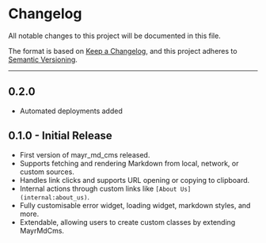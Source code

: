 # Changelog

All notable changes to this project will be documented in this file.

The format is based on [Keep a Changelog](https://keepachangelog.com/en/1.0.0/),
and this project adheres to [Semantic Versioning](https://semver.org/spec/v2.0.0.html).

---

## 0.2.0

- Automated deployments added

## 0.1.0 - Initial Release

- First version of mayr_md_cms released.
- Supports fetching and rendering Markdown from local, network, or custom sources.
- Handles link clicks and supports URL opening or copying to clipboard.
- Internal actions through custom links like `[About Us](internal:about_us)`.
- Fully customisable error widget, loading widget, markdown styles, and more.
- Extendable, allowing users to create custom classes by extending MayrMdCms.
